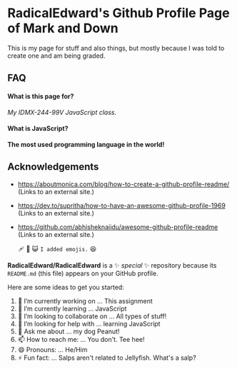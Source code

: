 
# RadicaIEdward's Github Profile Page of Mark and Down

This is my page for stuff and also things, but 
mostly because I was told to create one and am being graded.




## FAQ

#### What is this page for?

*My IDMX-244-99V JavaScript class.*

#### What is JavaScript?

**The most used programming language in the world!**

  
## Acknowledgements

- https://aboutmonica.com/blog/how-to-create-a-github-profile-readme/ (Links to an external site.) 
- https://dev.to/supritha/how-to-have-an-awesome-github-profile-1969 (Links to an external site.) 
- https://github.com/abhisheknaiidu/awesome-github-profile-readme (Links to an external site.) 

  🩹 🥇 😺
  `I added emojis.` 	😆

  


**RadicaIEdward/RadicaIEdward** is a ✨ _special_ ✨ repository because its `README.md` (this file) appears on your GitHub profile.

Here are some ideas to get you started:

1. 🔭 I’m currently working on ... This assignment
2. 🌱 I’m currently learning ... JavaScript
3. 👯 I’m looking to collaborate on ... All types of stuff!
4. 🤔 I’m looking for help with ... learning JavaScript
5. 💬 Ask me about ... my dog Peanut!
6. 📫 How to reach me: ... You don't. Tee hee!
7. 😄 Pronouns: ... He/Him
9. ⚡ Fun fact: ... Salps aren't related to Jellyfish. What's a salp? 

